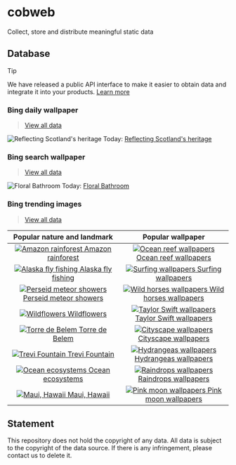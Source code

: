 # cobweb

Collect, store and distribute meaningful static data

## Database

> [!TIP]
> We have released a public API interface to make it easier to obtain data and integrate it into your products. [Learn more](https://api.cobweb.litingyes.top/)

### Bing daily wallpaper

> [View all data](./database/bing/daily-wallpaper/)

<!-- BING_DAILY_WALLPAPER_START -->

![Reflecting Scotland's heritage](https://bing.com/th?id=OHR.KilchurnAutumn_EN-US6737063910_1920x1080.jpg&rf=LaDigue_1920x1080.jpg&pid=hp) Today: [Reflecting Scotland's heritage](https://bing.com/th?id=OHR.KilchurnAutumn_EN-US6737063910_UHD.jpg)

<!-- BING_DAILY_WALLPAPER_END -->

### Bing search wallpaper

> [View all data](./database/bing/search-wallpaper/)

<!-- BING_SEARCH_WALLPAPER_START -->

![Floral Bathroom](https://tse1.mm.bing.net/th?q=Floral+Bathroom+Wallpaper&pid=Api&mkt=en-US&cc=US&setlang=en&adlt=strict&t=1) Today: [Floral Bathroom](https://tse1.mm.bing.net/th?q=Floral+Bathroom+Wallpaper&pid=Api&mkt=en-US&cc=US&setlang=en&adlt=strict&t=1)

<!-- BING_SEARCH_WALLPAPER_END -->

### Bing trending images

> [View all data](./database/bing/trending-images/)

<!-- BING_TRENDING_IMAGES_START -->

|                                                                                         Popular nature and landmark                                                                                          |                                                                                               Popular wallpaper                                                                                                |
| :----------------------------------------------------------------------------------------------------------------------------------------------------------------------------------------------------------: | :------------------------------------------------------------------------------------------------------------------------------------------------------------------------------------------------------------: |
|      [![Amazon rainforest](https://tse2.mm.bing.net/th?id=OET.a32e25533ee440f9b5a27194f0e87c07&pid=Api) Amazon rainforest](https://tse2.mm.bing.net/th?id=OET.a32e25533ee440f9b5a27194f0e87c07&pid=Api)      |   [![Ocean reef wallpapers](https://tse2.mm.bing.net/th?id=OET.95d0929343db44e7a71bb845c7992ae5&pid=Api) Ocean reef wallpapers](https://tse2.mm.bing.net/th?id=OET.95d0929343db44e7a71bb845c7992ae5&pid=Api)   |
|     [![Alaska fly fishing](https://tse1.mm.bing.net/th?id=OET.e8fb9f6e70054799848953412fe2175f&pid=Api) Alaska fly fishing](https://tse1.mm.bing.net/th?id=OET.e8fb9f6e70054799848953412fe2175f&pid=Api)     |      [![Surfing wallpapers](https://tse4.mm.bing.net/th?id=OET.4008adf40e4f4eaf80ab5980817e3b24&pid=Api) Surfing wallpapers](https://tse4.mm.bing.net/th?id=OET.4008adf40e4f4eaf80ab5980817e3b24&pid=Api)      |
| [![Perseid meteor showers](https://tse4.mm.bing.net/th?id=OET.7e41c4eca4dd4610b6ff3c2503b12f44&pid=Api) Perseid meteor showers](https://tse4.mm.bing.net/th?id=OET.7e41c4eca4dd4610b6ff3c2503b12f44&pid=Api) |  [![Wild horses wallpapers](https://tse1.mm.bing.net/th?id=OET.fe60bdf1503f41e0b0f2193a895e152e&pid=Api) Wild horses wallpapers](https://tse1.mm.bing.net/th?id=OET.fe60bdf1503f41e0b0f2193a895e152e&pid=Api)  |
|            [![Wildflowers](https://tse4.mm.bing.net/th?id=OET.2cd64f434a8a433b9b30ef6e9c4006fc&pid=Api) Wildflowers](https://tse4.mm.bing.net/th?id=OET.2cd64f434a8a433b9b30ef6e9c4006fc&pid=Api)            | [![Taylor Swift wallpapers](https://tse1.mm.bing.net/th?id=OET.df622bf74ecb4d04af62b096c2119373&pid=Api) Taylor Swift wallpapers](https://tse1.mm.bing.net/th?id=OET.df622bf74ecb4d04af62b096c2119373&pid=Api) |
|         [![Torre de Belem](https://tse2.mm.bing.net/th?id=OET.7d075b8b301d429b9d63dc92c2149dc3&pid=Api) Torre de Belem](https://tse2.mm.bing.net/th?id=OET.7d075b8b301d429b9d63dc92c2149dc3&pid=Api)         |    [![Cityscape wallpapers](https://tse1.mm.bing.net/th?id=OET.822b12427b2d4caaadff0079ed9c5491&pid=Api) Cityscape wallpapers](https://tse1.mm.bing.net/th?id=OET.822b12427b2d4caaadff0079ed9c5491&pid=Api)    |
|         [![Trevi Fountain](https://tse1.mm.bing.net/th?id=OET.6f14f9e7c42f436f81482fa96a113c91&pid=Api) Trevi Fountain](https://tse1.mm.bing.net/th?id=OET.6f14f9e7c42f436f81482fa96a113c91&pid=Api)         |   [![Hydrangeas wallpapers](https://tse1.mm.bing.net/th?id=OET.7d262970ebc246c784ac013b60574e62&pid=Api) Hydrangeas wallpapers](https://tse1.mm.bing.net/th?id=OET.7d262970ebc246c784ac013b60574e62&pid=Api)   |
|       [![Ocean ecosystems](https://tse4.mm.bing.net/th?id=OET.a32b63a1146f45298248c98dd1966daf&pid=Api) Ocean ecosystems](https://tse4.mm.bing.net/th?id=OET.a32b63a1146f45298248c98dd1966daf&pid=Api)       |    [![Raindrops wallpapers](https://tse1.mm.bing.net/th?id=OET.4902f376e11747ae921b54531effa992&pid=Api) Raindrops wallpapers](https://tse1.mm.bing.net/th?id=OET.4902f376e11747ae921b54531effa992&pid=Api)    |
|           [![Maui, Hawaii](https://tse1.mm.bing.net/th?id=OET.caee824c46d446649fa3378d1f69e72f&pid=Api) Maui, Hawaii](https://tse1.mm.bing.net/th?id=OET.caee824c46d446649fa3378d1f69e72f&pid=Api)           |    [![Pink moon wallpapers](https://tse3.mm.bing.net/th?id=OET.44d0aa6d5ac04ef38dc08953c6cb1190&pid=Api) Pink moon wallpapers](https://tse3.mm.bing.net/th?id=OET.44d0aa6d5ac04ef38dc08953c6cb1190&pid=Api)    |

<!-- BING_TRENDING_IMAGES_END -->

## Statement

This repository does not hold the copyright of any data. All data is subject to the copyright of the data source. If there is any infringement, please contact us to delete it.
